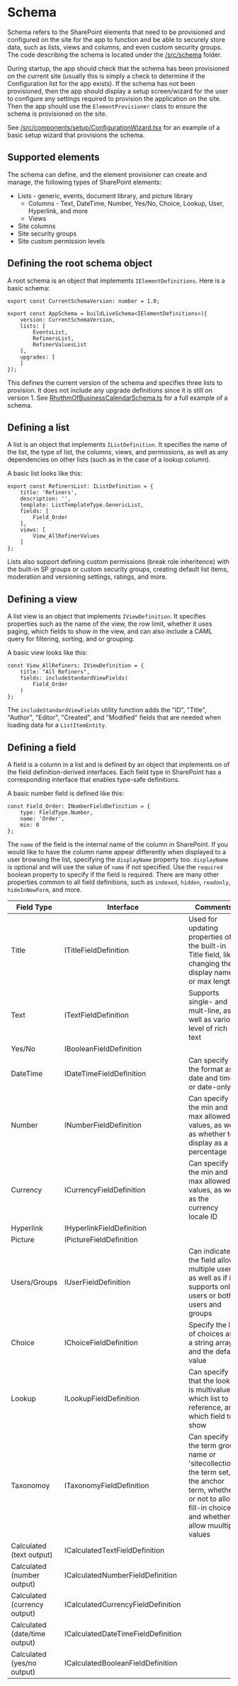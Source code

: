 # Schema
Schema refers to the SharePoint elements that need to be provisioned and configured on the site for the app to function and be able to securely store data, such as lists, views and columns, and even custom security groups.  The code describing the schema is located under the [/src/schema](../src/schema/) folder.

During startup, the app should check that the schema has been provisioned on the current site (usually this is simply a check to determine if the Configuration list for the app exists).  If the schema has not been provisioned, then the app should display a setup screen/wizard for the user to configure any settings required to provision the application on the site.  Then the app should use the `ElementProvisioner` class to ensure the schema is provisioned on the site.

See [/src/components/setup/ConfigurationWizard.tsx](../src/components/setup/ConfigurationWizard.tsx) for an example of a basic setup wizard that provisions the schema.

## Supported elements
The schema can define, and the element provisioner can create and manage, the following types of SharePoint elements:
* Lists - generic, events, document library, and picture library
    * Columns - Text, DateTime, Number, Yes/No, Choice, Lookup, User, Hyperlink, and more
    * Views
* Site columns
* Site security groups
* Site custom permission levels

## Defining the root schema object
A root schema is an object that implements `IElementDefinitions`.  Here is a basic schema:
```
export const CurrentSchemaVersion: number = 1.0;

export const AppSchema = buildLiveSchema<IElementDefinitions>({
    version: CurrentSchemaVersion,
    lists: [
        EventsList,
        RefinersList,
        RefinerValuesList
    ],
    upgrades: [
    ]
});
```

This defines the current version of the schema and specifies three lists to provision.  It does not include any upgrade definitions since it is still on version 1.  See [RhythmOfBusinessCalendarSchema.ts](../src/schema/RhythmOfBusinessCalendarSchema.ts) for a full example of a schema.

## Defining a list
A list is an object that implements `IListDefinition`.  It specifies the name of the list, the type of list, the columns, views, and permissions, as well as any dependencies on other lists (such as in the case of a lookup column).

A basic list looks like this:
```
export const RefinersList: IListDefinition = {
    title: 'Refiners',
    description: '',
    template: ListTemplateType.GenericList,
    fields: [
        Field_Order
    ],
    views: [
        View_AllRefinerValues
    ]
};
```

Lists also support defining custom permissions (break role inheritence) with the built-in SP groups or custom security groups, creating default list items, moderation and versioning settings, ratings, and more.

## Defining a view
A list view is an object that implements `IViewDefinition`.  It specifies properties such as the name of the view, the row limit, whether it uses paging, which fields to show in the view, and can also include a CAML query for filtering, sorting, and or grouping.

A basic view looks like this:
```
const View_AllRefiners: IViewDefinition = {
    title: "All Refiners",
    fields: includeStandardViewFields(
        Field_Order
    )
};
```

The `includeStandardViewFields` utility function adds the "ID", "Title", "Author", "Editor", "Created", and "Modified" fields that are needed when loading data for a `ListItemEntity`.

## Defining a field
A field is a column in a list and is defined by an object that implements on of the field definition-derived interfaces.  Each field type in SharePoint has a corresponding interface that enables type-safe definitions.

A basic number field is defined like this:
```
const Field_Order: INumberFieldDefinition = {
    type: FieldType.Number,
    name: 'Order',
    min: 0
};
```

The `name` of the field is the internal name of the column in SharePoint.  If you would like to have the column name appear differently when displayed to a user browsing the list, specifying the `displayName` property too.  `displayName` is optional and will use the value of `name` if not specified.  Use the `required` boolean property to specify if the field is required.  There are many other properties common to all field definitions, such as `indexed`, `hidden`, `readonly`, `hideInNewForm`, and more.

Field Type|Interface|Comments
---|---|---
Title|ITitleFieldDefinition|Used for updating properties of the built-in Title field, like changing the display name or max length
Text|ITextFieldDefinition|Supports single- and mult-line, as well as various level of rich text
Yes/No|IBooleanFieldDefinition|
DateTime|IDateTimeFieldDefinition|Can specify the format as date and time, or date-only
Number|INumberFieldDefinition|Can specify the min and max allowed values, as well as whether to display as a percentage
Currency|ICurrencyFieldDefinition|Can specify the min and max allowed values, as well as the currency locale ID
Hyperlink|IHyperlinkFieldDefinition|
Picture|IPictureFieldDefinition|
Users/Groups|IUserFieldDefinition|Can indicate if the field allows multiple users, as well as if it supports only users or both users and groups
Choice|IChoiceFieldDefinition|Specify the list of choices as a string array, and the default value
Lookup|ILookupFieldDefinition|Can specify that the lookup is multivalued, which list to reference, and which field to show
Taxonomoy|ITaxonomyFieldDefinition|Can specify the term group name or 'sitecollection', the term set, the anchor term, whether or not to allow fill-in choices, and whether to allow muultiple values
Calculated (text output)|ICalculatedTextFieldDefinition|
Calculated (number output)|ICalculatedNumberFieldDefinition|
Calculated (currency output)|ICalculatedCurrencyFieldDefinition|
Calculated (date/time output)|ICalculatedDateTimeFieldDefinition|
Calculated (yes/no output)|ICalculatedBooleanFieldDefinition|
